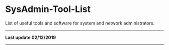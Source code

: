 # SysAdmin-Tool-List
List of useful tools and software for system and network administrators. 

----

**Last update 02/12/2019**

----


